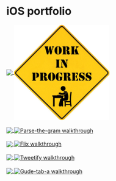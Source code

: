 # iOS portfolio

<a href="https://github.com/tanjyy/ridesio">
  <img align="center" src="https://github-readme-stats.vercel.app/api/pin/?username=tanjyy&repo=ridesio" />
</a>
<a href="#">
  <img align="center" src="https://github.com/nashirj/nashirj/blob/main/work-in-progress.jpg" alt="Ridesio walkthrough"  width=250/>
</a>
<br>
<br>
<a href="https://github.com/nashirj/parse-the-gram">
  <img align="center" src="https://github-readme-stats.vercel.app/api/pin/?username=nashirj&repo=parse-the-gram" />
</a>
<a href="#">
  <img align="center" src="https://github.com/nashirj/parse-the-gram/blob/master/parse-the-gram-v2.gif" alt="Parse-the-gram walkthrough"  width=250/>
</a>
<br>
<br>
<a href="https://github.com/nashirj/flix">
  <img align="center" src="https://github-readme-stats.vercel.app/api/pin/?username=nashirj&repo=flix" />
</a>
<a href="#">
  <img align="center" src="https://github.com/nashirj/flix/blob/master/flix-v2.gif" alt="Flix walkthrough"  width=250/>
</a>
<br>
<br>
<a href="https://github.com/nashirj/tweetify">
  <img align="center" src="https://github-readme-stats.vercel.app/api/pin/?username=nashirj&repo=tweetify" />
</a>
<a href="#">
  <img align="center" src="https://github.com/nashirj/tweetify/blob/master/tweetify-v2.gif" alt="Tweetify walkthrough"  width=250/>
</a>
<br>
<br>
<a href="https://github.com/nashirj/gude-tab-a">
  <img align="center" src="https://github-readme-stats.vercel.app/api/pin/?username=nashirj&repo=gude-tab-a" />
</a>
<a href="#">
  <img align="center" src="https://github.com/nashirj/gude-tab-a/blob/master/gude-tab-a.gif" alt="Gude-tab-a walkthrough"  width=250/>
</a>
